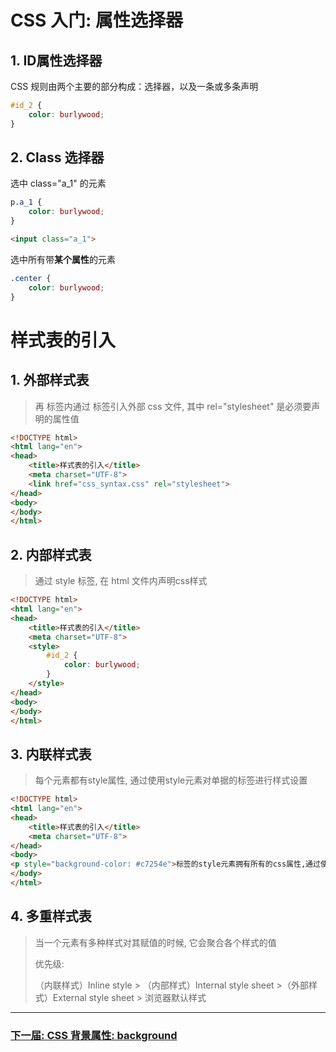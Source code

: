 # CSS 入门: 属性选择器

## 1. ID属性选择器

CSS 规则由两个主要的部分构成：选择器，以及一条或多条声明

```css
#id_2 {
    color: burlywood;
}
```

## 2. Class 选择器

选中 class="a_1" 的元素

```css
p.a_1 {
    color: burlywood;
}
```

```html
<input class="a_1">
```

选中所有带**某个属性**的元素

```css
.center {
    color: burlywood;
}
```

# 样式表的引入

## 1. 外部样式表

> 再 <head> 标签内通过 <link> 标签引入外部 css 文件, 其中 rel="stylesheet" 是必须要声明的属性值

```html
<!DOCTYPE html>
<html lang="en">
<head>
    <title>样式表的引入</title>
    <meta charset="UTF-8">
    <link href="css_syntax.css" rel="stylesheet">
</head>
<body>
</body>
</html>
```

## 2. 内部样式表

> 通过 style 标签, 在 html 文件内声明css样式

```html
<!DOCTYPE html>
<html lang="en">
<head>
    <title>样式表的引入</title>
    <meta charset="UTF-8">
    <style>
        #id_2 {
            color: burlywood;
        }
    </style>
</head>
<body>
</body>
</html>
```

## 3. 内联样式表

> 每个元素都有style属性, 通过使用style元素对单据的标签进行样式设置

```html
<!DOCTYPE html>
<html lang="en">
<head>
    <title>样式表的引入</title>
    <meta charset="UTF-8">
</head>
<body>
<p style="background-color: #c7254e">标签的style元素拥有所有的css属性,通过使用style元素对单据的标签进行样式设置</p>
</body>
</html>
```

## 4. 多重样式表

> 当一个元素有多种样式对其赋值的时候, 它会聚合各个样式的值
> 
> 优先级: 
> 
> （内联样式）Inline style > （内部样式）Internal style sheet >（外部样式）External style sheet > 浏览器默认样式

---

### [下一届: CSS 背景属性: background](../2_background/README.md)